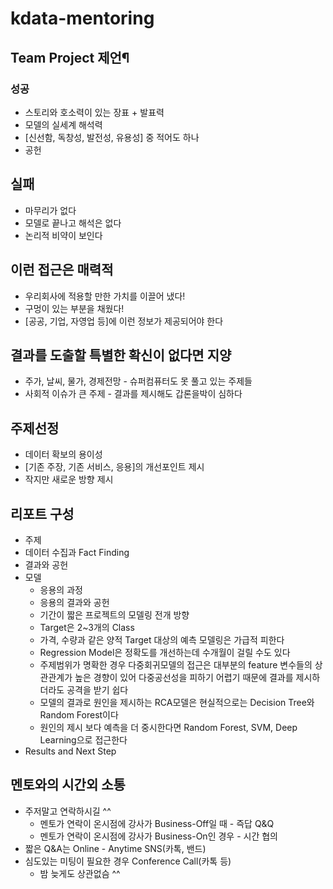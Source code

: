 # kdata-mentoring

## Team Project 제언¶
### 성공
- 스토리와 호소력이 있는 장표 + 발표력
- 모델의 실세계 해석력
- [신선함, 독창성, 발전성, 유용성] 중 적어도 하나
- 공헌
## 실패
- 마무리가 없다
- 모델로 끝나고 해석은 없다
- 논리적 비약이 보인다
## 이런 접근은 매력적
- 우리회사에 적용할 만한 가치를 이끌어 냈다!
- 구멍이 있는 부분을 채웠다!
- [공공, 기업, 자영업 등]에 이런 정보가 제공되어야 한다
## 결과를 도출할 특별한 확신이 없다면 지양
- 주가, 날씨, 물가, 경제전망 - 슈퍼컴퓨터도 못 풀고 있는 주제들
- 사회적 이슈가 큰 주제 - 결과를 제시해도 갑론을박이 심하다
## 주제선정
- 데이터 확보의 용이성
- [기존 주장, 기존 서비스, 응용]의 개선포인트 제시
- 작지만 새로운 방향 제시
## 리포트 구성
- 주제
- 데이터 수집과 Fact Finding
- 결과와 공헌
- 모델
  - 응용의 과정
  - 응용의 결과와 공헌
  - 기간이 짧은 프로젝트의 모델링 전개 방향
  - Target은 2~3개의 Class
  - 가격, 수량과 같은 양적 Target 대상의 예측 모델링은 가급적 피한다
  - Regression Model은 정확도를 개선하는데 수개월이 걸릴 수도 있다
  - 주제범위가 명확한 경우 다중회귀모델의 접근은 대부분의 feature 변수들의 상관관계가 높은 경향이 있어 다중공선성을 피하기 어렵기 때문에 결과를 제시하더라도 공격을 받기 쉽다
  - 모델의 결과로 원인을 제시하는 RCA모델은 현실적으로는 Decision Tree와 Random Forest이다
  - 원인의 제시 보다 예측을 더 중시한다면 Random Forest, SVM, Deep Learning으로 접근한다
- Results and Next Step

## 멘토와의 시간외 소통
- 주저말고 연락하시길 ^^
  - 멘토가 연락이 온시점에 강사가 Business-Off일 때 - 즉답 Q&Q
  - 멘토가 연락이 온시점에 강사가 Business-On인 경우 - 시간 협의
- 짧은 Q&A는 Online - Anytime SNS(카톡, 밴드)
- 심도있는 미팅이 필요한 경우 Conference Call(카톡 등)
  - 밤 늦게도 상관없슴 ^^
